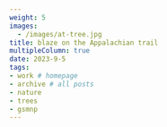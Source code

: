 ```yaml
---
weight: 5
images:
  - /images/at-tree.jpg
title: blaze on the Appalachian trail
multipleColumn: true
date: 2023-9-5
tags:
- work # homepage
- archive # all posts
- nature
- trees
- gsmnp
---
```

